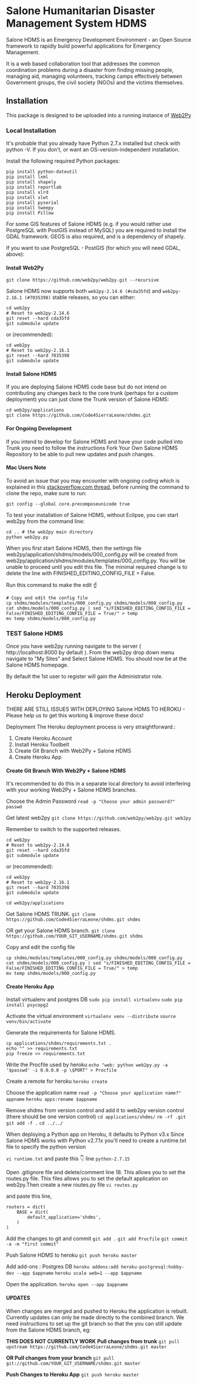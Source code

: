# Salone Humanitarian Disaster Management System HDMS

Salone HDMS is an Emergency Development Environment - an Open Source framework to rapidly build powerful applications for Emergency Management.

It is a web based collaboration tool that addresses the common coordination problems during a disaster from finding missing people, managing aid, managing volunteers, tracking camps effectively between Government groups, the civil society (NGOs) and the victims themselves.

## Installation
This package is designed to be uploaded into a running instance of [Web2Py](https://github.com/web2py/web2py/)

### Local Installation
It's probable that you already have Python 2.7.x installed but check with python -V. If you don't, or want an OS-version-independent installation.

Install the following required Python packages:
```
pip install python-dateutil
pip install lxml
pip install shapely
pip install reportlab
pip install xlrd
pip install xlwt
pip install pyserial
pip install tweepy
pip install Pillow
```
For some GIS features of Salone HDMS (e.g. if you would rather use PostgreSQL with PostGIS instead of MySQL) you are required to install the  GDAL framework.  GEOS is also required, and is a dependency of shapely.

If you want to use PostgreSQL - PostGIS (for which you will need GDAL, above):

#### Install Web2Py
```
git clone https://github.com/web2py/web2py.git --recursive
```
Salone HDMS now supports both `web2py-2.14.6 (#cda35fd`) and `web2py-2.16.1 (#7035398)` stable releases, so you can either:

```
cd web2py
# Reset to web2py-2.14.6
git reset --hard cda35fd
git submodule update
```
or (recommended):
```
cd web2py
# Reset to web2py-2.16.1
git reset --hard 7035398
git submodule update
```

#### Install Salone HDMS
If you are deploying Salone HDMS code base but do not intend on contributing any changes back to the core trunk (perhaps for a custom deployment) you can just clone the Trunk version of Salone HDMS:

```
cd web2py/applications
git clone https://github.com/Code4SierraLeone/shdms.git
```
#### For Ongoing Development
If you intend to develop for Salone HDMS and have your code pulled into Trunk you need to follow the instructions Fork Your Own Salone HDMS Repository to be able to pull new updates and push changes.

#### Mac Users Note
To avoid an issue that you may encounter with ongoing coding which is explained in this  [stackoverflow.com thread](https://stackoverflow.com/questions/17829537/git-says-that-some-of-my-image-files-are-untracked-they-are-not), before running the command to clone the repo, make sure to run:

`git config --global core.precomposeunicode true`

To test your installation of Salone HDMS, without Eclipse, you can start web2py from the command line:

```
cd .. # the web2py main directory
python web2py.py
```

When you first start Salone HDMS, then the settings file web2py/application/shdms/models/000_config.py will be created from web2py/application/shdms/modules/templates/000_config.py. You will be unable to proceed until you edit this file. The minimal required change is to delete the line with FINISHED_EDITING_CONFIG_FILE = False.

Run this command to make the edit ☝️
```
# Copy and edit the config file
cp shdms/modules/templates/000_config.py shdms/models/000_config.py
cat shdms/models/000_config.py | sed "s/FINISHED_EDITING_CONFIG_FILE = False/FINISHED_EDITING_CONFIG_FILE = True/" > temp
mv temp shdms/models/000_config.py
```

### TEST Salone HDMS
Once you have web2py running navigate to the server (  http://localhost:8000 by default ). From the web2py drop down menu navigate to "My Sites" and Select Salone HDMS. You should now be at the Salone HDMS homepage.

By default the 1st user to register will gain the Administrator role.


## Heroku Deployment

THERE ARE STILL ISSUES WITH DEPLOYING Salone HDMS TO HEROKU - Please help us to get this working & improve these docs!

Deployment
The Heroku deployment process is very straightforward.:

1. Create Heroku Account
2. Install  Heroku Toolbelt
3. Create Git Branch with Web2Py + Salone HDMS
4. Create Heroku App

#### Create Git Branch With Web2Py + Salone HDMS
It's recommended to do this in a separate local directory to avoid interfering with your working Web2Py + Salone HDMS branches.

Choose the Admin Password
`read -p "Choose your admin password?" passwd`

Get latest web2py
`git clone https://github.com/web2py/web2py.git web2py`

Remember to switch to the supported releases.
```
cd web2py
# Reset to web2py-2.14.6
git reset --hard cda35fd
git submodule update
```
or (recommended):
```
cd web2py
# Reset to web2py-2.16.1
git reset --hard 7035398
git submodule update
```
`cd web2py/applications`

Get Salone HDMS TRUNK.
`git clone https://github.com/Code4SierraLeone/shdms.git shdms`

OR get your Salone HDMS branch.
`git clone https://github.com/YOUR_GIT_USERNAME/shdms.git shdms`

Copy and edit the config file
```
cp shdms/modules/templates/000_config.py shdms/models/000_config.py
cat shdms/models/000_config.py | sed "s/FINISHED_EDITING_CONFIG_FILE = False/FINISHED_EDITING_CONFIG_FILE = True/" > temp
mv temp shdms/models/000_config.py
```

#### Create Heroku App
Install virtualenv and postgres DB
`sudo pip install virtualenv`
`sudo pip install psycopg2`

Activate the virtual environment
`virtualenv venv --distribute`
`source venv/bin/activate`

Generate the requirements for Salone HDMS.
```
cp applications/shdms/requirements.txt .
echo "" >> requirements.txt
pip freeze >> requirements.txt
```

Write the Procfile used by heroku
`echo "web: python web2py.py -a '$passwd' -i 0.0.0.0 -p \$PORT" > Procfile`

Create a remote for heroku
`heroku create`

Choose the application name
`read -p "Choose your application name?" appname`
`heroku apps:rename $appname`

Remove shdms from version control and add it to web2py version control (there should be one version control)
`cd applications/shdms/`
`rm -rf .git`
`git add -f .`
`cd ../../`

When deploying a Python app on Heroku, it defaults to Python v3.x
Since Salone HDMS works with Python v2.7.1x you'll need to create  a runtime.txt file to specify the python version

`vi runtime.txt`
and paste this 👇 line
`python-2.7.15`

Open .gitignore file and delete/comment line 18. This allows you to set the routes.py file. This files allows you to set the default application on web2py.Then create a new routes.py file 
`vi routes.py`

and paste this line, 
```
routers = dict( 
    BASE = dict( 
        default_application='shdms',
    ) 
) 
```
Add the changes to git and commit
`git add .`
`git add Procfile`
`git commit -a -m "first commit"`

Push Salone HDMS to heroku
`git push heroku master`

Add add-ons : Postgres DB
`heroku addons:add heroku-postgresql:hobby-dev --app $appname`
`heroku scale web=1 --app $appname`

Open the application.
`heroku open --app $appname`

#### UPDATES
When changes are merged and pushed to Heroku the application is rebuilt.
Currently updates can only be made directly to the combined branch. We need instructions to set up the git branch so that the you can still update from the Salone HDMS branch, eg:

**THIS DOES NOT CURRENTLY WORK**
**Pull changes from trunk**
`git pull upstream https://github.com/Code4SierraLeone/shdms.git master`

**OR Pull changes from your branch**
`git pull git://github.com/YOUR_GIT_USERNAME/shdms.git master`

**Push Changes to Heroku App**
`git push heroku master`

